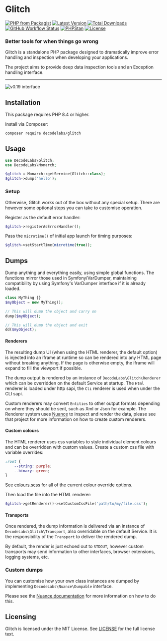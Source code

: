 # Glitch

[![PHP from Packagist](https://img.shields.io/packagist/php-v/decodelabs/glitch?style=flat)](https://packagist.org/packages/decodelabs/glitch)
[![Latest Version](https://img.shields.io/packagist/v/decodelabs/glitch.svg?style=flat)](https://packagist.org/packages/decodelabs/glitch)
[![Total Downloads](https://img.shields.io/packagist/dt/decodelabs/glitch.svg?style=flat)](https://packagist.org/packages/decodelabs/glitch)
[![GitHub Workflow Status](https://img.shields.io/github/actions/workflow/status/decodelabs/glitch/integrate.yml?branch=develop)](https://github.com/decodelabs/glitch/actions/workflows/integrate.yml)
[![PHPStan](https://img.shields.io/badge/PHPStan-enabled-44CC11.svg?longCache=true&style=flat)](https://github.com/phpstan/phpstan)
[![License](https://img.shields.io/packagist/l/decodelabs/glitch?style=flat)](https://packagist.org/packages/decodelabs/glitch)

### Better tools for when things go wrong

Glitch is a standalone PHP package designed to dramatically improve error handling and inspection when developing your applications.

The project aims to provide deep data inspection tools and an Exception handling interface.

---

![v0.19 interface](docs/v0.19.png)


## Installation

This package requires PHP 8.4 or higher.

Install via Composer:

```bash
composer require decodelabs/glitch
```

## Usage


```php
use DecodeLabs\Glitch;
use DecodeLabs\Monarch;

$glitch = Monarch::getService(Glitch::class);
$glitch->dump('hello');
```

### Setup

Otherwise, Glitch works out of the box without any special setup.
There are however some optional steps you can take to customise operation.


Register as the default error handler:

```php
$glitch->registerAsErrorHandler();
```

Pass the `microtime()` of initial app launch for timing purposes:

```php
$glitch->setStartTime(microtime(true));
```

## Dumps
Dump anything and everything easily, using simple global functions.
The functions mirror those used in Symfony/VarDumper, maintaining compatibility by using Symfony's VarDumper interface if it is already loaded.

```php
class MyThing {}
$myObject = new MyThing();

// This will dump the object and carry on
dump($myObject);

// This will dump the object and exit
dd($myObject);
```

#### Renderers
The resulting dump UI (when using the HTML renderer, the default option) is injected into an iframe at runtime so can be rendered into any HTML page without breaking anything. If the page is otherwise empty, the iframe will expand to fill the viewport if possible.

The dump output is rendered by an instance of `DecodeLabs\Glitch\Renderer` which can be overridden on the default Service at startup. The `Html` renderer is loaded under http sapi, the `Cli` renderer is used when under the CLI sapi.

Custom renderers may convert `Entities` to other output formats depending on where they should be sent, such as Xml or Json for example. The Renderer system uses [Nuance](https://github.com/decodelabs/nuance) to inspect and render the data, please see that project for more information on how to create custom renderers.

#### Custom colours
The HTML renderer uses css variables to style individual element colours and can be overridden with custom values.
Create a custom css file with variable overrides:

```css
:root {
    --string: purple;
    --binary: green;
}
```

See [colours.scss](./zest/src/sass/global/_colors.scss) for all of the current colour override options.

Then load the file into the HTML renderer:

```php
$glitch->getRenderer()->setCustomCssFile('path/to/my/file.css');
```

#### Transports
Once rendered, the dump information is delivered via an instance of `DecodeLabs\Glitch\Transport`, also overridable on the default Service. It is the responsibility of the `Transport` to deliver the rendered dump.

By default, the render is just echoed out to `STDOUT`, however custom transports may send information to other interfaces, browser extensions, logging systems, etc.


### Custom dumps
You can customise how your own class instances are dumped by implementing `DecodeLabs\Nuance\Dumpable` interface.

Please see the [Nuance documentation](https://github.com/decodelabs/nuance?tab=readme-ov-file#custom-dumps) for more information on how to do this.


## Licensing
Glitch is licensed under the MIT License. See [LICENSE](./LICENSE) for the full license text.
